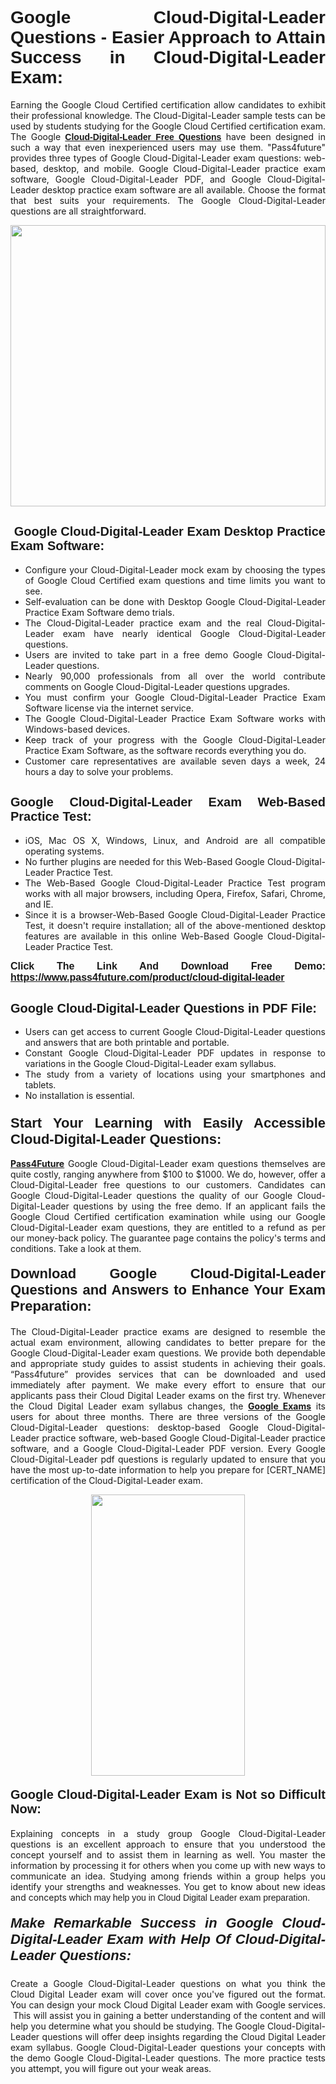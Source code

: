 <h1 style="text-align: justify;"><span style="font-family:Tahoma,Geneva,sans-serif;"><strong>Google Cloud-Digital-Leader Questions - Easier Approach to Attain Success in Cloud-Digital-Leader Exam:</strong></span></h1>

<p style="text-align: justify;">Earning the Google Cloud Certified certification allow candidates to exhibit their professional knowledge. The Cloud-Digital-Leader sample tests can be used by students studying for the Google Cloud Certified certification exam. The Google <a href="https://www.pass4future.com/questions/google/cloud-digital-leader" target="_blank"><span style="font-family:Tahoma,Geneva,sans-serif;"><strong>Cloud-Digital-Leader Free Questions</strong></span></a> have been designed in such a way that even inexperienced users may use them. "Pass4future" provides three types of Google Cloud-Digital-Leader exam questions: web-based, desktop, and mobile. Google Cloud-Digital-Leader practice exam software, Google Cloud-Digital-Leader PDF, and Google Cloud-Digital-Leader desktop practice exam software are all available. Choose the format that best suits your requirements. The Google Cloud-Digital-Leader questions are all straightforward.</p>

<p style="text-align: justify;"><a href="https://www.pass4future.com/product/cloud-digital-leader" target="_blank"><img alt="" src="https://www.thequestionanswers.com/wp-content/uploads/2022/02/imgpsh_fullsize_anim-2.webp" style="width: 100%; height: 450px;" /></a></p>

<h2 style="text-align: justify;"><strong><span style="font-family:Tahoma,Geneva,sans-serif;"><span style="font-size:20px;"> Google Cloud-Digital-Leader Exam Desktop Practice Exam Software:</span></span></strong></h2>

<ul>
	<li style="text-align: justify;">Configure your Cloud-Digital-Leader mock exam by choosing the types of Google Cloud Certified exam questions and time limits you want to see.</li>
	<li style="text-align: justify;">Self-evaluation can be done with Desktop Google Cloud-Digital-Leader Practice Exam Software demo trials.</li>
	<li style="text-align: justify;">The Cloud-Digital-Leader practice exam and the real Cloud-Digital-Leader exam have nearly identical Google Cloud-Digital-Leader questions.</li>
	<li style="text-align: justify;">Users are invited to take part in a free demo Google Cloud-Digital-Leader questions.</li>
	<li style="text-align: justify;">Nearly 90,000 professionals from all over the world contribute comments on Google Cloud-Digital-Leader questions upgrades.</li>
	<li style="text-align: justify;">You must confirm your Google Cloud-Digital-Leader Practice Exam Software license via the internet service.</li>
	<li style="text-align: justify;">The Google Cloud-Digital-Leader Practice Exam Software works with Windows-based devices.</li>
	<li style="text-align: justify;">Keep track of your progress with the Google Cloud-Digital-Leader Practice Exam Software, as the software records everything you do.</li>
	<li style="text-align: justify;">Customer care representatives are available seven days a week, 24 hours a day to solve your problems.</li>
</ul>

<h2 style="text-align: justify;"><span style="font-family:Tahoma,Geneva,sans-serif;"><strong><span style="font-size:20px;">Google Cloud-Digital-Leader Exam Web-Based Practice Test:</span></strong></span></h2>

<ul>
	<li style="text-align: justify;">iOS, Mac OS X, Windows, Linux, and Android are all compatible operating systems.</li>
	<li style="text-align: justify;">No further plugins are needed for this Web-Based Google Cloud-Digital-Leader Practice Test.</li>
	<li style="text-align: justify;">The Web-Based Google Cloud-Digital-Leader Practice Test program works with all major browsers, including Opera, Firefox, Safari, Chrome, and IE.</li>
	<li style="text-align: justify;">Since it is a browser-Web-Based Google Cloud-Digital-Leader Practice Test, it doesn't require installation; all of the above-mentioned desktop features are available in this online Web-Based Google Cloud-Digital-Leader Practice Test.</li>
</ul>

<p style="text-align: justify;"><span style="font-family:Tahoma,Geneva,sans-serif;"><span style="font-size:16px;"><strong>Click The Link And Download Free Demo:</strong></span></span> <a href="https://www.pass4future.com/product/cloud-digital-leader" target="_blank"><span style="font-family:Tahoma,Geneva,sans-serif;"><span style="font-size:16px;"><strong>https://www.pass4future.com/product/cloud-digital-leader</strong></span></span></a></p>

<h2 style="text-align: justify;"><strong><span style="font-family:Tahoma,Geneva,sans-serif;"><span style="font-size:20px;">Google Cloud-Digital-Leader Questions in PDF File:</span></span></strong></h2>

<ul>
	<li style="text-align: justify;">Users can get access to current Google Cloud-Digital-Leader questions and answers that are both printable and portable.</li>
	<li style="text-align: justify;">Constant Google Cloud-Digital-Leader PDF updates in response to variations in the Google Cloud-Digital-Leader exam syllabus.</li>
	<li style="text-align: justify;">The study from a variety of locations using your smartphones and tablets.</li>
	<li style="text-align: justify;">No installation is essential.</li>
</ul>

<h3 style="text-align: justify;"><span style="font-family:Tahoma,Geneva,sans-serif;"><strong><span style="font-size:22px;">Start Your Learning with Easily Accessible Cloud-Digital-Leader Questions:</span></strong></span></h3>

<p style="text-align: justify;"><strong><a href="https://www.pass4future.com/" target="_blank">Pass4Future</a></strong> Google Cloud-Digital-Leader exam questions themselves are quite costly, ranging anywhere from $100 to $1000. We do, however, offer a Cloud-Digital-Leader free questions to our customers. Candidates can Google Cloud-Digital-Leader questions the quality of our Google Cloud-Digital-Leader questions by using the free demo. If an applicant fails the Google Cloud Certified certification examination while using our Google Cloud-Digital-Leader exam questions, they are entitled to a refund as per our money-back policy. The guarantee page contains the policy's terms and conditions. Take a look at them.</p>

<h4 style="text-align: justify;"><strong><span style="font-family:Tahoma,Geneva,sans-serif;"><span style="font-size:22px;">Download Google Cloud-Digital-Leader Questions and Answers to Enhance Your Exam Preparation:</span></span></strong></h4>

<p style="text-align: justify;">The Cloud-Digital-Leader practice exams are designed to resemble the actual exam environment, allowing candidates to better prepare for the Google Cloud-Digital-Leader exam questions. We provide both dependable and appropriate study guides to assist students in achieving their goals. “Pass4future” provides services that can be downloaded and used immediately after payment. We make every effort to ensure that our applicants pass their Cloud Digital Leader exams on the first try. Whenever the Cloud Digital Leader exam syllabus changes, the <strong><a href="https://www.pass4future.com/google" target="_blank">Google Exams</a></strong> its users for about three months. There are three versions of the Google Cloud-Digital-Leader questions: desktop-based Google Cloud-Digital-Leader practice software, web-based Google Cloud-Digital-Leader practice software, and a Google Cloud-Digital-Leader PDF version. Every Google Cloud-Digital-Leader pdf questions is regularly updated to ensure that you have the most up-to-date information to help you prepare for [CERT_NAME] certification of the Cloud-Digital-Leader exam.</p>

<p style="text-align: center;"><a href="https://www.pass4future.com/product/cloud-digital-leader" target="_blank"><img alt="" src="https://www.thequestionanswers.com/wp-content/uploads/2022/02/imgpsh_fullsize_anim-3.webp" style="width: 70%; height: 450px;" /></a></p>

<h4 style="text-align: justify;"><strong><span style="font-family:Tahoma,Geneva,sans-serif;"><span style="font-size:20px;">Google Cloud-Digital-Leader Exam is Not so Difficult Now:</span></span></strong></h4>

<p style="text-align: justify;">Explaining concepts in a study group Google Cloud-Digital-Leader questions is an excellent approach to ensure that you understood the concept yourself and to assist them in learning as well. You master the information by processing it for others when you come up with new ways to communicate an idea. Studying among friends within a group helps you identify your strengths and weaknesses. You get to know about new ideas and concepts <span style="font-family:Tahoma,Geneva,sans-serif;">which may help you in Cloud Digital Leader exam preparation.</span></p>

<h5 style="text-align: justify;"><span style="font-family:Tahoma,Geneva,sans-serif;"><span style="font-size:22px;"><strong>Make Remarkable Success in Google Cloud-Digital-Leader Exam with Help Of Cloud-Digital-Leader Questions:</strong></span></span></h5>

<p style="text-align: justify;">Create a Google Cloud-Digital-Leader questions on what you think the Cloud Digital Leader exam will cover once you've figured out the format. You can design your mock Cloud Digital Leader exam with Google services.  This will assist you in gaining a better understanding of the content and will help you determine what you should be studying. The Google Cloud-Digital-Leader questions will offer deep insights regarding the Cloud Digital Leader exam syllabus. Google Cloud-Digital-Leader questions your concepts with the demo Google Cloud-Digital-Leader questions. The more practice tests you attempt, you will figure out your weak areas.</p>

